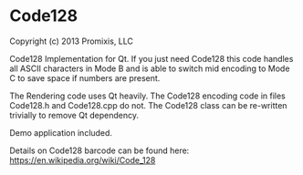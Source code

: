 Code128
=======

Copyright (c) 2013 Promixis, LLC

Code128 Implementation for Qt. If you just need Code128 this code handles all ASCII characters in 
Mode B and is able to switch mid encoding to Mode C to save space if numbers are present.

The Rendering code uses Qt heavily. The Code128 encoding code in files Code128.h and Code128.cpp 
do not. The Code128 class can be re-written trivially to remove Qt dependency.

Demo application included.

Details on Code128 barcode can be found here: https://en.wikipedia.org/wiki/Code_128